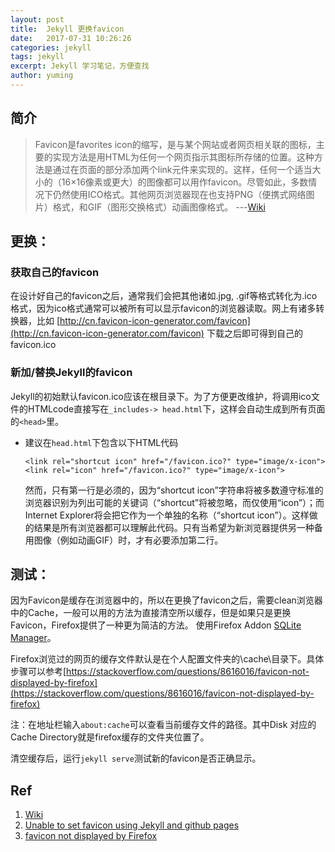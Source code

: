 ```yaml
---
layout: post
title:  Jekyll 更换favicon
date:   2017-07-31 10:26:26
categories: jekyll
tags: jekyll
excerpt: Jekyll 学习笔记，方便查找
author: yuming
---
```

## 简介
>Favicon是favorites icon的缩写，是与某个网站或者网页相关联的图标，主要的实现方法是用HTML为任何一个网页指示其图标所存储的位置。这种方法是通过在页面的<head>部分添加两个link元件来实现的。这样，任何一个适当大小的（16×16像素或更大）的图像都可以用作favicon。尽管如此，多数情况下仍然使用ICO格式。其他网页浏览器现在也支持PNG（便携式网络图片）格式，和GIF（图形交换格式）动画图像格式。
>                    ---[Wiki](https://zh.wikipedia.org/wiki/Favicon)  

## 更换：

### 获取自己的favicon
在设计好自己的favicon之后，通常我们会把其他诸如.jpg, .gif等格式转化为.ico格式，因为ico格式通常可以被所有可以显示favicon的浏览器读取。网上有诸多转换器，比如
[http://cn.favicon-icon-generator.com/favicon](http://cn.favicon-icon-generator.com/favicon)
下载之后即可得到自己的favicon.ico


### 新加/替换Jekyll的favicon
Jekyll的初始默认favicon.ico应该在根目录下。为了方便更改维护，将调用ico文件的HTMLcode直接写在`_includes-> head.html`下，这样会自动生成到所有页面的`<head>`里。
- 建议在`head.html`下包含以下HTML代码
  ```
  <link rel="shortcut icon" href="/favicon.ico?" type="image/x-icon">
  <link rel="icon" href="/favicon.ico?" type="image/x-icon">
  ```
  
  然而，只有第一行是必须的，因为“shortcut icon”字符串将被多数遵守标准的浏览器识别为列出可能的关键词（“shortcut”将被忽略，而仅使用“icon”）；而Internet Explorer将会把它作为一个单独的名称（“shortcut icon”）。这样做的结果是所有浏览器都可以理解此代码。只有当希望为新浏览器提供另一种备用图像（例如动画GIF）时，才有必要添加第二行。 

## 测试：

因为Favicon是缓存在浏览器中的，所以在更换了favicon之后，需要clean浏览器中的Cache，一般可以用的方法为直接清空所以缓存，但是如果只是更换Favicon，Firefox提供了一种更为简洁的方法。
使用Firefox Addon [SQLite Manager](https://addons.mozilla.org/en-US/firefox/addon/sqlite-manager/)。


Firefox浏览过的网页的缓存文件默认是在个人配置文件夹的\cache\目录下。具体步骤可以参考[https://stackoverflow.com/questions/8616016/favicon-not-displayed-by-firefox](https://stackoverflow.com/questions/8616016/favicon-not-displayed-by-firefox)

注：在地址栏输入`about:cache`可以查看当前缓存文件的路径。其中Disk 对应的Cache Directory就是firefox缓存的文件夹位置了。

清空缓存后，运行`jekyll serve`测试新的favicon是否正确显示。


## Ref
1. [Wiki](https://zh.wikipedia.org/wiki/Favicon)
2. [Unable to set favicon using Jekyll and github pages](https://stackoverflow.com/questions/30551501/unable-to-set-favicon-using-jekyll-and-github-pages)
3. [favicon not displayed by Firefox](https://stackoverflow.com/questions/8616016/favicon-not-displayed-by-firefox)

